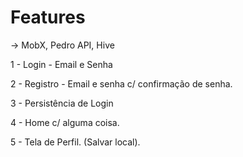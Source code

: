 # Features

-> MobX, Pedro API, Hive

1 - Login
    - Email e Senha

2 - Registro
    - Email e senha c/ confirmação de senha. 

3 - Persistência de Login

4 - Home c/ alguma coisa.

5 - Tela de Perfil. (Salvar local).
